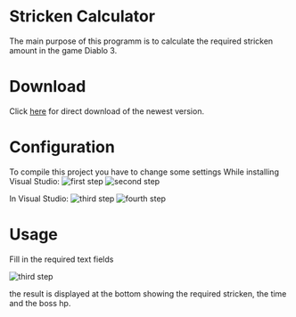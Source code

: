 # Stricken Calculator
The main purpose of this programm is to calculate the required stricken amount in the game Diablo 3.

# Download
Click [here](https://github.com/ZyRaNex/ZyRaNex.github.io/raw/master/DiabloCalcFancy.exe) for direct download of the newest version.

# Configuration
To compile this project you have to change some settings
While installing Visual Studio:
![first step](https://i.imgur.com/UJA3iiS.png)
![second step](https://i.imgur.com/ITDqwqY.png)

In Visual Studio:
![third step](https://i.imgur.com/gCJYDde.png)
![fourth step](https://i.imgur.com/YEooH6H.png)

# Usage
Fill in the required text fields

![third step](https://i.imgur.com/4tpAAW4.png)

the result is displayed at the bottom showing the required stricken, the time and the boss hp.
